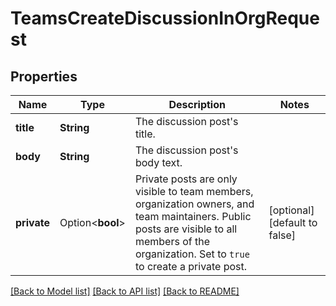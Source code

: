 # TeamsCreateDiscussionInOrgRequest

## Properties

Name | Type | Description | Notes
------------ | ------------- | ------------- | -------------
**title** | **String** | The discussion post's title. | 
**body** | **String** | The discussion post's body text. | 
**private** | Option<**bool**> | Private posts are only visible to team members, organization owners, and team maintainers. Public posts are visible to all members of the organization. Set to `true` to create a private post. | [optional][default to false]

[[Back to Model list]](../README.md#documentation-for-models) [[Back to API list]](../README.md#documentation-for-api-endpoints) [[Back to README]](../README.md)


